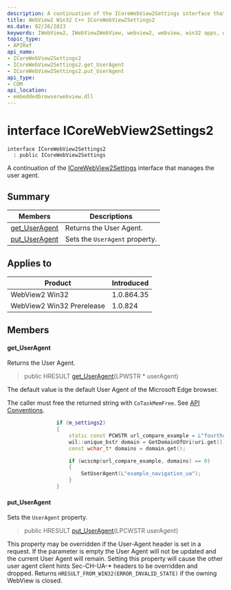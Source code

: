 ```yaml
---
description: A continuation of the ICoreWebView2Settings interface that manages the user agent.
title: WebView2 Win32 C++ ICoreWebView2Settings2
ms.date: 02/26/2023
keywords: IWebView2, IWebView2WebView, webview2, webview, win32 apps, win32, edge, ICoreWebView2, ICoreWebView2Controller, browser control, edge html, ICoreWebView2Settings2
topic_type: 
- APIRef
api_name:
- ICoreWebView2Settings2
- ICoreWebView2Settings2.get_UserAgent
- ICoreWebView2Settings2.put_UserAgent
api_type:
- COM
api_location:
- embeddedbrowserwebview.dll
---
```


# interface ICoreWebView2Settings2

```
interface ICoreWebView2Settings2
  : public ICoreWebView2Settings
```

A continuation of the [ICoreWebView2Settings](icorewebview2settings.md) interface that manages the user agent.

## Summary

 Members                        | Descriptions
--------------------------------|---------------------------------------------
[get_UserAgent](#get_useragent) | Returns the User Agent.
[put_UserAgent](#put_useragent) | Sets the `UserAgent` property.

## Applies to

Product                         | Introduced
--------------------------------|---------------------------------------------
WebView2 Win32            |    1.0.864.35
WebView2 Win32 Prerelease |    1.0.824

## Members

#### get_UserAgent

Returns the User Agent.

> public HRESULT [get_UserAgent](#get_useragent)(LPWSTR * userAgent)

The default value is the default User Agent of the Microsoft Edge browser.

The caller must free the returned string with `CoTaskMemFree`. See [API Conventions](/microsoft-edge/webview2/concepts/win32-api-conventions#strings).

```cpp
                if (m_settings2)
                {
                    static const PCWSTR url_compare_example = L"fourthcoffee.com";
                    wil::unique_bstr domain = GetDomainOfUri(uri.get());
                    const wchar_t* domains = domain.get();

                    if (wcscmp(url_compare_example, domains) == 0)
                    {
                        SetUserAgent(L"example_navigation_ua");
                    }
                }
```

#### put_UserAgent

Sets the `UserAgent` property.

> public HRESULT [put_UserAgent](#put_useragent)(LPCWSTR userAgent)

This property may be overridden if the User-Agent header is set in a request. If the parameter is empty the User Agent will not be updated and the current User Agent will remain. Setting this property will cause the other user agent client hints Sec-CH-UA-* headers to be overridden and dropped. Returns `HRESULT_FROM_WIN32(ERROR_INVALID_STATE)` if the owning WebView is closed.

